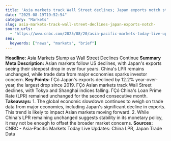 ```yaml
---
title: 'Asia markets track Wall Street declines; Japan exports notch steepest drop in over four years'
date: "2025-08-19T19:52:54"
category: "Markets"
slug: asia-markets-track-wall-street-declines-japan-exports-notch-
source_urls:
  - "https://www.cnbc.com/2025/08/20/asia-pacific-markets-today-live-updates-china-lpr-japan-trade-data.html"
seo:
  keywords: ["news", "markets", "brief"]
---
```

**Headline:** Asia Markets Slump as Wall Street Declines Continue  **Summary Meta Description:** Asian markets follow US declines, with Japan's exports seeing their steepest drop in over four years. China's LPR remains unchanged, while trade data from major economies sparks investor concern.  **Key Points:**  ΓÇó Japan's exports declined by 12.2% year-over-year, the largest drop since 2019. ΓÇó Asian markets track Wall Street declines, with Tokyo and Shanghai indices falling. ΓÇó China's Loan Prime Rate (LPR) remained unchanged for the second consecutive month.  **Takeaways:**  1. The global economic slowdown continues to weigh on trade data from major economies, including Japan's significant decline in exports. This trend is likely to impact Asian markets moving forward. 2. While China's LPR remaining unchanged suggests stability in its monetary policy, it may not be enough to offset the broader market concerns.  **Sources:** CNBC - Asia-Pacific Markets Today Live Updates: China LPR, Japan Trade Data 
